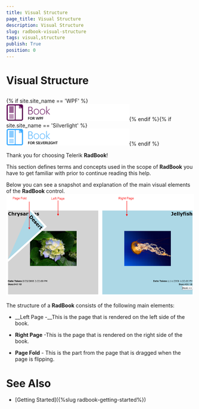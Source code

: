```yaml
---
title: Visual Structure
page_title: Visual Structure
description: Visual Structure
slug: radbook-visual-structure
tags: visual,structure
publish: True
position: 0
---
```


# Visual Structure



## 

{% if site.site_name == 'WPF' %}![book wpf icon](images/book_wpf_icon.png){% endif %}{% if site.site_name == 'Silverlight' %}![book sl icon](images/book_sl_icon.png){% endif %}

Thank you for choosing Telerik __RadBook__!
				

This section defines terms and concepts used in the scope of __RadBook__ you have to get familiar with prior to continue reading this help.
				

Below you can see a snapshot and explanation of the main visual elements of the __RadBook__ control.
				![RadBook Visual structure](images/book_visuals.png)

The structure of a __RadBook__ consists of the following main elements:
				

* __Left Page -__This is the page that is rendered on the left side of the book.
					

* __Right Page__ -This is the page that is rendered on the right side of the book.
					

* __Page Fold__ - This is the part from the page that is dragged when the page is flipping.
					

# See Also

 * [Getting Started]({%slug radbook-getting-started%})
